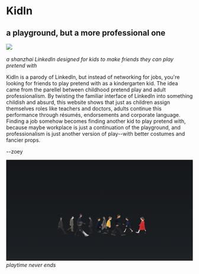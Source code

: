 # KidIn
## a playground, but a more professional one

![
](<Screenshot 2025-10-23 at 17.46.09.png>)
<br>

*a shanzhai LinkedIn designed for kids to make friends they can play pretend with*
<br>

KidIn is a parody of LinkedIn, but instead of networking for jobs, you're looking for friends to play pretend with as a kindergarten kid. The idea came from the parellel between childhood pretend play and adult professionalism. By twisting the familiar interface of LinkedIn into something childish and absurd, this website shows that just as children assign themselves roles like teachers and doctors, adults continue this performance through résumés, endorsements and corporate language. Finding a job somehow becomes finding another kid to play pretend with, because maybe workplace is just a continuation of the playground, and professionalism is just another version of play--with better costumes and fancier props.

--zoey


![alt text](<Screenshot 2025-10-25 at 23.23.40.png>)
*playtime never ends*